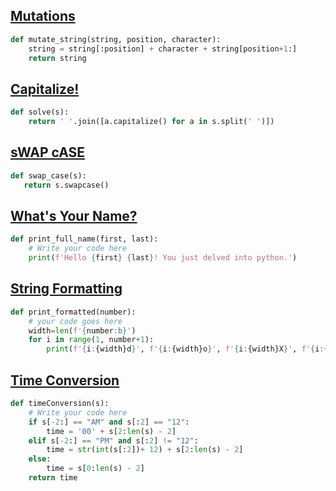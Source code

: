 ## [Mutations](https://www.hackerrank.com/challenges/python-mutations/problem)

```python
def mutate_string(string, position, character):
    string = string[:position] + character + string[position+1:]
    return string
```
## [Capitalize!](https://www.hackerrank.com/challenges/capitalize/problem)

```python
def solve(s):
    return ' '.join([a.capitalize() for a in s.split(' ')])
```
## [sWAP cASE](https://www.hackerrank.com/challenges/swap-case/problem)
```python
def swap_case(s):
   return s.swapcase()
```
## [What's Your Name?](https://www.hackerrank.com/challenges/whats-your-name/problem)

```python
def print_full_name(first, last):
    # Write your code here
    print(f'Hello {first} {last}! You just delved into python.')
```
## [String Formatting](https://www.hackerrank.com/challenges/python-string-formatting/problem)
```python
def print_formatted(number):
    # your code goes here
    width=len(f'{number:b}')
    for i in range(1, number+1):
        print(f'{i:{width}d}', f'{i:{width}o}', f'{i:{width}X}', f'{i:{width}b}')
```
## [Time Conversion](https://www.hackerrank.com/challenges/time-conversion/problem)

```python
def timeConversion(s):
    # Write your code here
    if s[-2:] == "AM" and s[:2] == "12":
        time = '00' + s[2:len(s) - 2]
    elif s[-2:] == "PM" and s[:2] != "12":
        time = str(int(s[:2])+ 12) + s[2:len(s) - 2]        
    else:
        time = s[0:len(s) - 2]
    return time
```